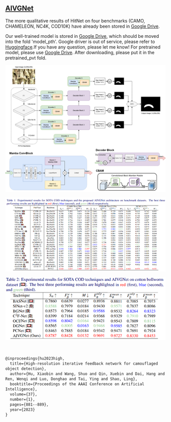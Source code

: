 ## [AIVGNet]()

The more qualitative results of HitNet on four benchmarks (CAMO, CHAMELEON, NC4K, COD10K) have already been stored in [Google Drive](). <br>

Our well-trained model is stored in [Google Drive](), which should be moved into the fold 'model_pth'. Google driver is out of service, please refer to [Huggingface]().If you have any question, please let me know!  For pretrained model, please use [Google Drive](). After downloading, please put it in the pretrained_pvt fold.

![benchmark](Figures/AIVGNet.PNG) <br>

![benchmark](Figures/Table1.PNG) <br>

![benchmark](Figures/Table2.PNG) <br>

<br>

```
@inproceedings{hu2023high,
  title={High-resolution iterative feedback network for camouflaged object detection},
  author={Hu, Xiaobin and Wang, Shuo and Qin, Xuebin and Dai, Hang and Ren, Wenqi and Luo, Donghao and Tai, Ying and Shao, Ling},
  booktitle={Proceedings of the AAAI Conference on Artificial Intelligence},
  volume={37},
  number={1},
  pages={881--889},
  year={2023}
}

